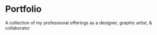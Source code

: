 # Portfolio

A collection of my professional offerings as a designer, graphic artist, &amp; collaborator
